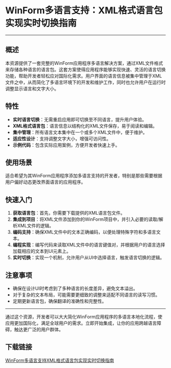 # WinForm多语言支持：XML格式语言包实现实时切换指南

---

## 概述

本资源提供了一套完整的WinForm应用程序多语言解决方案，通过XML文件格式来存储各种语言的语言包。这套方案使得应用程序能够实现快速、灵活的语言切换功能，帮助开发者轻松应对国际化需求。用户界面的语言信息被集中管理于XML文件之中，从而简化了多语言环境下的开发和维护工作，同时也允许用户在运行时调整显示语言和文字大小。

## 特性

- **实时语言切换**：无需重启应用即可切换至不同语言，提升用户体验。
- **XML格式语言包**：语言信息以结构化的XML文件保存，易于阅读和编辑。
- **集中管理**：所有语言文本集中在一个或多个XML文件中，便于维护。
- **适应性设计**：支持调整文字大小，增强可访问性。
- **示例代码**：包含实际应用案例，方便开发者快速上手。

## 使用场景

适合希望为其WinForm应用程序添加多语言支持的开发者，特别是那些需要根据用户偏好动态更改界面语言的应用程序。

## 快速入门

1. **获取语言包**：首先，你需要下载提供的XML语言包文件。
2. **集成到项目**：将XML文件添加到你的WinForm项目中，并引入必要的读取/解析XML文件的逻辑。
3. **编码支持**：确保XML文件中的文本正确编码，以便处理特殊字符和多语言文本。
4. **编程实现**：编写代码来读取XML文件中的语言键值对，并根据用户的语言选择加载相应的文本到UI元素上。
5. **实时切换**：实现一个机制，允许用户从UI中选择语言，触发语言切换的逻辑。

## 注意事项

- 确保在设计UI时考虑到了多种语言的长度差异，避免文本溢出。
- 对于复杂的文本布局，可能需要更细致的调整来适配不同语言的读写习惯。
- 定期更新语言包，确保翻译的准确性和完整性。

---

通过这个资源，开发者可以大大简化WinForm应用程序的多语言本地化流程，使应用更加国际化，满足全球用户的需求。立即开始集成，让你的应用跨越语言障碍，触达更广泛的用户群体。

## 下载链接

[WinForm多语言支持XML格式语言包实现实时切换指南](https://pan.quark.cn/s/cc5295adc807)